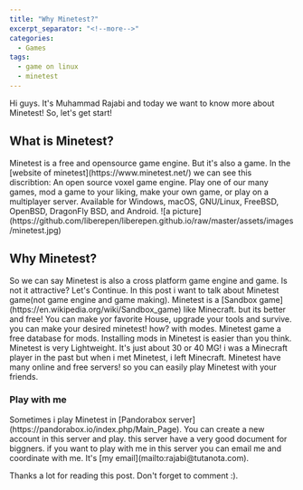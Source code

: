 ```yaml
---
title: "Why Minetest?"
excerpt_separator: "<!--more-->"
categories:
  - Games
tags:
  - game on linux
  - minetest
---
```

Hi guys. It's Muhammad Rajabi and today we want to know more about Minetest!
So, let's get start!
<h2>What is Minetest?</h2>
Minetest is a free and opensource game engine. But it's also a game. In the [website of minetest](https://www.minetest.net/) we can see this discribtion:
 An open source voxel game engine. Play one of our many games, mod a game to your liking, make your own game, or play on a multiplayer server. Available for Windows, macOS, GNU/Linux, FreeBSD, OpenBSD, DragonFly BSD, and Android. 
![a picture](https://github.com/liberepen/liberepen.github.io/raw/master/assets/images/minetest.jpg)
<h2>Why Minetest?</h2>
So we can say Minetest is also a cross platform game engine and game. Is not it attractive?
Let's Continue. In this post i want to talk about Minetest game(not game engine and game making). Minetest is a [Sandbox game](https://en.wikipedia.org/wiki/Sandbox_game) like Minecraft. but its better and free!
You can make yor favorite House, upgrade your tools and survive. you can make your desired minetest! how? with modes. Minetest game a free database for mods. Installing mods in Minetest is easier than you think. 
Minetest is very Lightweight. It's just about 30 or 40 MG! i was a Minecraft player in the past but when i met Minetest, i left Minecraft. 
Minetest have many online and free servers! so you can easily play Minetest with your friends.
<h3>Play with me</h3> 
Sometimes i play Minetest in [Pandorabox server](https://pandorabox.io/index.php/Main_Page). You can create a new account in this server and play. this server have a very good document for biggners.
if you want to play with me in this server you can email me and coordinate with me. It's [my email](mailto:rajabi@tutanota.com).

Thanks a lot for reading this post. Don't forget to comment :).